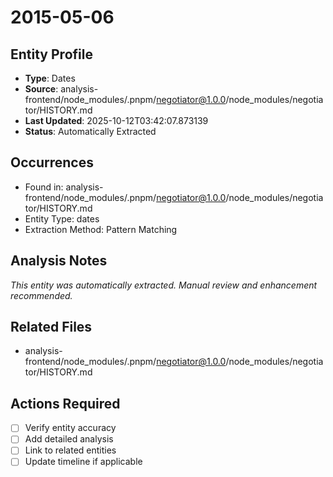 # 2015-05-06

## Entity Profile
- **Type**: Dates
- **Source**: analysis-frontend/node_modules/.pnpm/negotiator@1.0.0/node_modules/negotiator/HISTORY.md
- **Last Updated**: 2025-10-12T03:42:07.873139
- **Status**: Automatically Extracted

## Occurrences
- Found in: analysis-frontend/node_modules/.pnpm/negotiator@1.0.0/node_modules/negotiator/HISTORY.md
- Entity Type: dates
- Extraction Method: Pattern Matching

## Analysis Notes
*This entity was automatically extracted. Manual review and enhancement recommended.*

## Related Files
- analysis-frontend/node_modules/.pnpm/negotiator@1.0.0/node_modules/negotiator/HISTORY.md

## Actions Required
- [ ] Verify entity accuracy
- [ ] Add detailed analysis
- [ ] Link to related entities
- [ ] Update timeline if applicable
